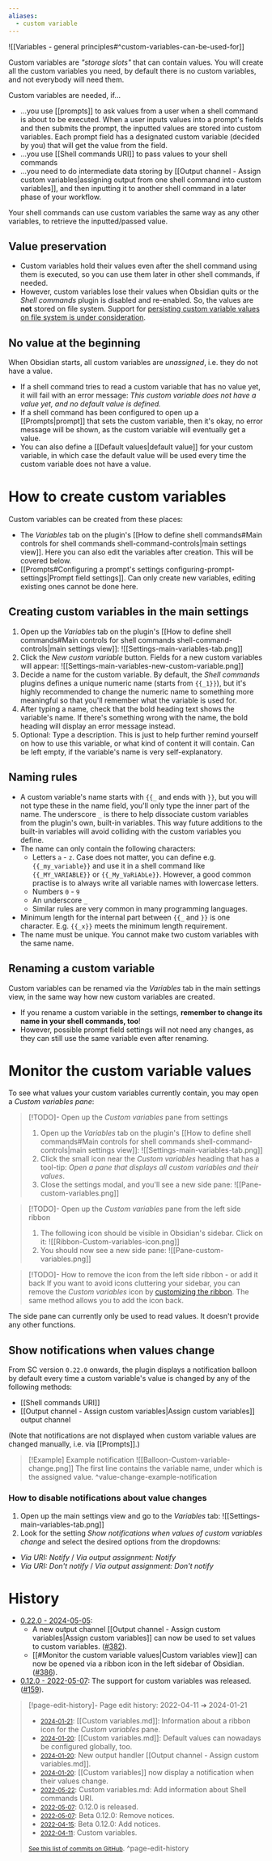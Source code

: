 ```yaml
---
aliases:
  - custom variable
---
```

![[Variables - general principles#^custom-variables-can-be-used-for]]

Custom variables are *"storage slots"* that can contain values. You will create all the custom variables you need, by default there is no custom variables, and not everybody will need them.

Custom variables are needed, if...
 - ...you use [[prompts]] to ask values from a user when a shell command is about to be executed. When a user inputs values into a prompt's fields and then submits the prompt, the inputted values are stored into custom variables. Each prompt field has a designated custom variable (decided by you) that will get the value from the field.
 - ...you use [[Shell commands URI]] to pass values to your shell commands
 - ...you need to do intermediate data storing by [[Output channel - Assign custom variables|assigning output from one shell command into custom variables]], and then inputting it to another shell command in a later phase of your workflow.

Your shell commands can use custom variables the same way as any other variables, to retrieve the inputted/passed value.

## Value preservation
- Custom variables hold their values even after the shell command using them is executed, so you can use them later in other shell commands, if needed.
- However, custom variables lose their values when Obsidian quits or the *Shell commands* plugin is disabled and re-enabled. So, the values are **not** stored on file system. Support for [persisting custom variable values on file system is under consideration](https://github.com/Taitava/obsidian-shellcommands/discussions/146#store-on-disk).

## No value at the beginning
When Obsidian starts, all custom variables are *unassigned*, i.e. they do not have a value.
- If a shell command tries to read a custom variable that has no value yet, it will fail with an error message: *This custom variable does not have a value yet, and no default value is defined.*
- If a shell command has been configured to open up a [[Prompts|prompt]] that sets the custom variable, then it's okay, no error message will be shown, as the custom variable will eventually get a value.
- You can also define a [[Default values|default value]] for your custom variable, in which case the default value will be used every time the custom variable does not have a value.

# How to create custom variables
Custom variables can be created from these places:
- The *Variables* tab on the plugin's [[How to define shell commands#Main controls for shell commands shell-command-controls|main settings view]]. Here you can also edit the variables after creation. This will be covered below.
- [[Prompts#Configuring a prompt's settings configuring-prompt-settings|Prompt field settings]]. Can only create new variables, editing existing ones cannot be done here.

## Creating custom variables in the main settings
1. Open up the *Variables* tab on the plugin's [[How to define shell commands#Main controls for shell commands shell-command-controls|main settings view]]:
	![[Settings-main-variables-tab.png]]
2. Click the *New custom variable* button. Fields for a new custom variables will appear:
	![[Settings-main-variables-new-custom-variable.png]]
3. Decide a name for the custom variable. By default, the *Shell commands* plugins defines a unique numeric name (starts from `{{_1}}`), but it's highly recommended to change the numeric name to something more meaningful so that you'll remember what the variable is used for.
4. After typing a name, check that the bold heading text shows the variable's name. If there's something wrong with the name, the bold heading will display an error message instead.
5. Optional: Type a description. This is just to help further remind yourself on how to use this variable, or what kind of content it will contain. Can be left empty, if the variable's name is very self-explanatory.

## Naming rules
- A custom variable's name starts with `{{_` and ends with `}}`, but you will not type these in the name field, you'll only type the inner part of the name. The underscore `_` is there to help dissociate custom variables from the plugin's own, built-in variables. This way future additions to the built-in variables will avoid colliding with the custom variables you define.
- The name can only contain the following characters:
	- Letters `a` - `z`. Case does not matter, you can define e.g. `{{_my_variable}}` and use it in a shell command like `{{_MY_VARIABLE}}` or `{{_My_VaRiAbLe}}`. However, a good common practise is to always write all variable names with lowercase letters.
	- Numbers `0` - `9`
	- An underscore `_`
	- Similar rules are very common in many programming languages.
- Minimum length for the internal part between `{{_` and `}}` is one character. E.g. `{{_x}}` meets the minimum length requirement.
- The name must be unique. You cannot make two custom variables with the same name.

## Renaming a custom variable
Custom variables can be renamed via the *Variables* tab in the main settings view, in the same way how new custom variables are created.

- If you rename a custom variable in the settings, **remember to change its name in your shell commands, too**!
- However, possible prompt field settings will not need any changes, as they can still use the same variable even after renaming.

# Monitor the custom variable values
To see what values your custom variables currently contain, you may open a *Custom variables pane*:

> [!TODO]- Open up the _Custom variables_ pane from settings
> 1. Open up the *Variables* tab on the plugin's [[How to define shell commands#Main controls for shell commands shell-command-controls|main settings view]]:
>   ![[Settings-main-variables-tab.png]]
> 2. Click the small icon near the *Custom variables* heading that has a tool-tip: *Open a pane that displays all custom variables and their values*.
> 3. Close the settings modal, and you'll see a new side pane:
>   ![[Pane-custom-variables.png]]

> [!TODO]- Open up the _Custom variables_ pane from the left side ribbon
> 1. The following icon should be visible in Obsidian's sidebar. Click on it:
>   ![[Ribbon-Custom-variables-icon.png]]
> 2. You should now see a new side pane:
>   ![[Pane-custom-variables.png]]

> [!TODO]- How to remove the icon from the left side ribbon - or add it back
> If you want to avoid icons cluttering your sidebar, you can remove the _Custom variables_ icon by [customizing the ribbon](https://help.obsidian.md/User+interface/Ribbon#Desktop).
> The same method allows you to add the icon back.

The side pane can currently only be used to read values. It doesn't provide any other functions.

## Show notifications when values change

From SC version `0.22.0` onwards, the plugin displays a notification balloon by default every time a custom variable's value is changed by any of the following methods:
- [[Shell commands URI]]
- [[Output channel - Assign custom variables|Assign custom variables]] output channel

(Note that notifications are not displayed when custom variable values are changed manually, i.e. via [[Prompts]].)

> [!Example] Example notification
> ![[Balloon-Custom-variable-change.png]]
> The first line contains the variable name, under which is the assigned value.
> ^value-change-example-notification

### How to disable notifications about value changes
1. Open up the main settings view and go to the *Variables* tab:
  ![[Settings-main-variables-tab.png]]
2. Look for the setting _Show notifications when values of custom variables change_ and select the desired options from the dropdowns:
  - _Via URI: Notify_ / _Via output assignment: Notify_
  - _Via URI: Don't notify_ / _Via output assignment: Don't notify_
# History
- [0.22.0 - 2024-05-05](https://github.com/Taitava/obsidian-shellcommands/blob/main/CHANGELOG.md#0220---2024-05-05):
    -  A new output channel [[Output channel - Assign custom variables|Assign custom variables]] can now be used to set values to custom variables. ([#382](https://github.com/Taitava/obsidian-shellcommands/issues/382)).
    - [[#Monitor the custom variable values|Custom variables view]] can now be opened via a ribbon icon in the left sidebar of Obsidian. ([#386](https://github.com/Taitava/obsidian-shellcommands/issues/386)).
- [0.12.0 - 2022-05-07](https://github.com/Taitava/obsidian-shellcommands/blob/main/CHANGELOG.md#0120---2022-05-07): The support for custom variables was released. ([#159](https://github.com/Taitava/obsidian-shellcommands/issues/159)).

> [!page-edit-history]- Page edit history: 2022-04-11 &#10132; 2024-01-21
> - [<small>2024-01-21</small>](https://github.com/Taitava/obsidian-shellcommands-documentation/commit/233fb638fcc6bcdc5ce0a25a3fc461805df43f86): [[Custom variables.md]]: Information about a ribbon icon for the _Custom variables_ pane.
> - [<small>2024-01-20</small>](https://github.com/Taitava/obsidian-shellcommands-documentation/commit/b01077427009d4cf1d32f7556cd2f8343ac50a1e): [[Custom variables.md]]: Default values can nowadays be configured globally, too.
> - [<small>2024-01-20</small>](https://github.com/Taitava/obsidian-shellcommands-documentation/commit/3b15d62c0164dd1b8cc676a40a21e2aaf062704f): New output handler [[Output channel - Assign custom variables.md]].
> - [<small>2024-01-20</small>](https://github.com/Taitava/obsidian-shellcommands-documentation/commit/14f72e02f10127df4aef4661a14386d91a1217a7): [[Custom variables]] now display a notification when their values change.
> - [<small>2022-05-22</small>](https://github.com/Taitava/obsidian-shellcommands-documentation/commit/26f2ed84d4663901ff516fbc140f9e82ffd2a392): Custom variables.md: Add information about Shell commands URI.
> - [<small>2022-05-07</small>](https://github.com/Taitava/obsidian-shellcommands-documentation/commit/002bf3b92e8f50bd1deb304dab946a3b8f981c8e): 0.12.0 is released.
> - [<small>2022-05-07</small>](https://github.com/Taitava/obsidian-shellcommands-documentation/commit/e1ea6e6dfc57d520e523cfde196bce955d7b1a06): Beta 0.12.0: Remove notices.
> - [<small>2022-04-15</small>](https://github.com/Taitava/obsidian-shellcommands-documentation/commit/df021e7305cee4944a440c4c16bf7b3a283dcd1f): Beta 0.12.0: Add notices.
> - [<small>2022-04-11</small>](https://github.com/Taitava/obsidian-shellcommands-documentation/commit/91702a4b6edda4a90120067de22de23a26383240): Custom variables.
> 
> [<small>See this list of commits on GitHub</small>](https://github.com/Taitava/obsidian-shellcommands-documentation/commits/main/Variables/Custom%20variables.md).
> ^page-edit-history